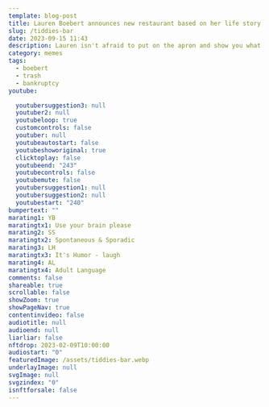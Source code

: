 ```yaml
---
template: blog-post
title: Lauren Boebert announces new restaurant based on her life story
slug: /tiddies-bar
date: 2023-09-15 11:43
description: Lauren isn't afraid to put on the apron and show you what she's got!
category: memes
tags:
  - boebert
  - trash
  - bankruptcy
youtube:

  youtubersuggestion3: null
  youtuber2: null
  youtubeloop: true
  customcontrols: false
  youtuber: null
  youtubeautostart: false
  youtubeshoworiginal: true
  clicktoplay: false
  youtubeend: "243"
  youtubecontrols: false
  youtubemute: false
  youtubersuggestion1: null
  youtubersuggestion2: null
  youtubestart: "240"
bumpertext: ""
marating1: YB
maratingtx1: Use your brain please
marating2: SS
maratingtx2: Spontaneous & Sporadic
marating3: LH
maratingtx3: It's Humor - laugh
marating4: AL
maratingtx4: Adult Language
comments: false
shareable: true
scrollable: false
showZoom: true
showPageNav: true
contentinvideo: false
audiotitle: null
audioend: null
liarliar: false
nftdrop: 2023-02-09T10:00:00
audiostart: "0"
featuredImage: /assets/tiddies-bar.webp
underlayImage: null
svgImage: null
svgzindex: "0"
isnftforsale: false
---
```



<!-- ## Trump wears excessive makeup in order to hide wounds that he caused himself

<br />
<div style="text-align:left;">
During Trump's administration, it apparently had became all too common in the White House to find the limp body of the asphyxiophilic ex-Predident, usually naked and with genitalia in hand. Often with weird sex toys present and pornographic material that appeared to be photoshopped photos of Ivanka.
<br /><br />

Trump is said to be addicted to nitro poppers and Autoerotic Asphyxiation: A Dangerous Sexual Practice that involves hanging oneself while masturbating.
<br /><br />
With evidence of masturbatory activity, the presence of sexually stimulating paraphernalia, the use of bondage, interconnecting restraints show that he has a very dysfunctional sex life and probably explains his numerous wives and mistresses.
<br /><br />
Attempts to increase masturbatory sensations by reducing the oxygen to the brain may be attempted through a noose or ligature around the neck or nitrous oxide injected into a bag over the head. Oxygen deprivation, danger, and fantasy combine to bring heightened sexual gratification to those who engage in such activities. 
<br /><br />
Death from such an activity may result from failures of the victim's psychological mechanism, the self-rescue device, and the victim's judgment and ability to control a self-endangering fantasy scenario. 
</div> -->

